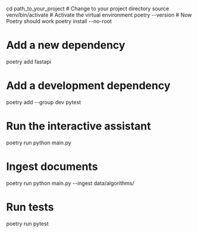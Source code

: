 cd path_to_your_project    # Change to your project directory
source venv/bin/activate  # Activate the virtual environment
poetry --version          # Now Poetry should work
poetry install --no-root

# Add a new dependency
poetry add fastapi

# Add a development dependency
poetry add --group dev pytest

# Run the interactive assistant
poetry run python main.py

# Ingest documents
poetry run python main.py --ingest data/algorithms/

# Run tests
poetry run pytest
